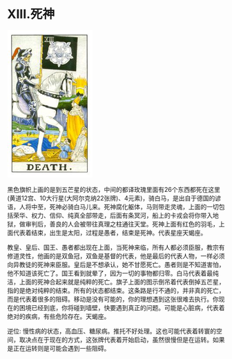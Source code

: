 # XIII.死神
![13](images/13.jpg)

黑色旗帜上画的是到五芒星的状态，中间的都译玫瑰里面有26个东西都死在这里(黄道12宫、10大行星(大阿尔克纳22张牌)、4元素)，骑白马，是出自于德国的谚语，人将中至，死神必骑白马儿来。死神腐化躯体，马则带走灵魂，上面的一切包括荣华、权力、信仰、纯真全部带走，后面有条冥河，船上的卡戎会将你带入地狱，做审判后，善良的人会被带往真理之柱通往天堂。死神上面有红色的羽毛，上面代表着结束，出生是太阳，过程是愚者，结束是死神。代表星座天蝎座。

教皇、皇后、国王、愚者都出现在上面，当死神来临，所有人都必须臣服，教宗有修道灵性，他画的是双鱼冠，双鱼是基督的代表，他是最后的代表人物，一样必须向异教徒的死神来臣服。皇后是不想承认，她不甘愿死亡。愚者则是不知道害怕，他不知道该死亡了。国王看到就晕了，因为一切的事物都归零。白马代表着最纯洁，上面的死神合起来就是纯粹的死亡。旗子上面的图示倒吊着代表倒掉五芒星，指的是绝对纯粹的结束。所有的状态都结束。这条路是行不通的，并非真的死亡，而是代表着很多的阻碍。移动是没有可能的，你的理想遇到这张很难去执行。你现在的困境已经到底，你将碰到墙壁，快要遇到真正的问题。可能是心脏病，代表着绝对的疾病，有些危险存在。天蝎座。

逆位: 慢性病的状态，高血压、糖尿病。推托不好处理。这也可能代表着转寰的空间，取决点在于现在的方式，这张牌代表着开始启动，虽然很慢但是在运转。如果是正在运转则是可能会遇到一些阻碍。
